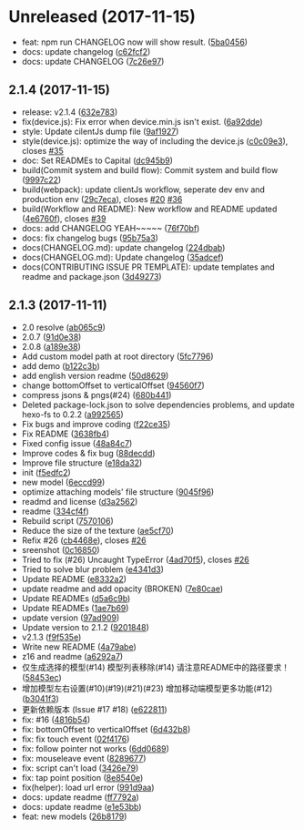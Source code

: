 <a name="Unreleased"></a>
# Unreleased (2017-11-15)

* feat: npm run CHANGELOG now will show result. ([5ba0456](https://github.com/EYHN/hexo-helper-live2d/commit/5ba0456))
* docs: update changelog ([c62fcf2](https://github.com/EYHN/hexo-helper-live2d/commit/c62fcf2))
* docs: update CHANGELOG ([7c26e97](https://github.com/EYHN/hexo-helper-live2d/commit/7c26e97))



<a name="2.1.4"></a>
## 2.1.4 (2017-11-15)

* release: v2.1.4 ([632e783](https://github.com/EYHN/hexo-helper-live2d/commit/632e783))
* fix(device.js): Fix error when device.min.js isn't exist. ([6a92dde](https://github.com/EYHN/hexo-helper-live2d/commit/6a92dde))
* style: Update cilentJs dump file ([9af1927](https://github.com/EYHN/hexo-helper-live2d/commit/9af1927))
* style(device.js): optimize the way of including the device.js ([c0c09e3](https://github.com/EYHN/hexo-helper-live2d/commit/c0c09e3)), closes [#35](https://github.com/EYHN/hexo-helper-live2d/issues/35)
* doc: Set READMEs to Capital ([dc945b9](https://github.com/EYHN/hexo-helper-live2d/commit/dc945b9))
* build(Commit system and build flow): Commit system and build flow ([9997c22](https://github.com/EYHN/hexo-helper-live2d/commit/9997c22))
* build(webpack): update clientJs workflow, seperate dev env and production env ([29c7eca](https://github.com/EYHN/hexo-helper-live2d/commit/29c7eca)), closes [#20](https://github.com/EYHN/hexo-helper-live2d/issues/20) [#36](https://github.com/EYHN/hexo-helper-live2d/issues/36)
* build(Workflow and README): New workflow and README updated ([4e6760f](https://github.com/EYHN/hexo-helper-live2d/commit/4e6760f)), closes [#39](https://github.com/EYHN/hexo-helper-live2d/issues/39)
* docs: add CHANGELOG YEAH~~~~~ ([76f70bf](https://github.com/EYHN/hexo-helper-live2d/commit/76f70bf))
* docs: fix changelog bugs ([95b75a3](https://github.com/EYHN/hexo-helper-live2d/commit/95b75a3))
* docs(CHANGELOG.md): update changelog ([224dbab](https://github.com/EYHN/hexo-helper-live2d/commit/224dbab))
* docs(CHANGELOG.md): Update changelog ([35adcef](https://github.com/EYHN/hexo-helper-live2d/commit/35adcef))
* docs(CONTRIBUTING ISSUE PR TEMPLATE): update templates and readme and package.json ([3d49273](https://github.com/EYHN/hexo-helper-live2d/commit/3d49273))



<a name="2.1.3"></a>
## 2.1.3 (2017-11-11)

* 2.0 resolve ([ab065c9](https://github.com/EYHN/hexo-helper-live2d/commit/ab065c9))
* 2.0.7 ([91d0e38](https://github.com/EYHN/hexo-helper-live2d/commit/91d0e38))
* 2.0.8 ([a189e38](https://github.com/EYHN/hexo-helper-live2d/commit/a189e38))
* Add custom model path at root directory ([5fc7796](https://github.com/EYHN/hexo-helper-live2d/commit/5fc7796))
* add demo ([b122c3b](https://github.com/EYHN/hexo-helper-live2d/commit/b122c3b))
* add english version readme ([50d8629](https://github.com/EYHN/hexo-helper-live2d/commit/50d8629))
* change bottomOffset to verticalOffset ([94560f7](https://github.com/EYHN/hexo-helper-live2d/commit/94560f7))
* compress jsons & pngs(#24) ([680b441](https://github.com/EYHN/hexo-helper-live2d/commit/680b441))
* Deleted package-lock.json to solve dependencies problems, and update hexo-fs to 0.2.2 ([a992565](https://github.com/EYHN/hexo-helper-live2d/commit/a992565))
* Fix bugs and improve coding ([f22ce35](https://github.com/EYHN/hexo-helper-live2d/commit/f22ce35))
* Fix README ([3638fb4](https://github.com/EYHN/hexo-helper-live2d/commit/3638fb4))
* Fixed config issue ([48a84c7](https://github.com/EYHN/hexo-helper-live2d/commit/48a84c7))
* Improve codes & fix bug ([88decdd](https://github.com/EYHN/hexo-helper-live2d/commit/88decdd))
* Improve file structure ([e18da32](https://github.com/EYHN/hexo-helper-live2d/commit/e18da32))
* init ([f5edfc2](https://github.com/EYHN/hexo-helper-live2d/commit/f5edfc2))
* new model ([6eccd99](https://github.com/EYHN/hexo-helper-live2d/commit/6eccd99))
* optimize attaching models' file structure ([9045f96](https://github.com/EYHN/hexo-helper-live2d/commit/9045f96))
* readmd and license ([d3a2562](https://github.com/EYHN/hexo-helper-live2d/commit/d3a2562))
* readme ([334cf4f](https://github.com/EYHN/hexo-helper-live2d/commit/334cf4f))
* Rebuild script ([7570106](https://github.com/EYHN/hexo-helper-live2d/commit/7570106))
* Reduce the size of the  texture ([ae5cf70](https://github.com/EYHN/hexo-helper-live2d/commit/ae5cf70))
* Refix #26 ([cb4468e](https://github.com/EYHN/hexo-helper-live2d/commit/cb4468e)), closes [#26](https://github.com/EYHN/hexo-helper-live2d/issues/26)
* sreenshot ([0c16850](https://github.com/EYHN/hexo-helper-live2d/commit/0c16850))
* Tried to fix (#26) Uncaught TypeError ([4ad70f5](https://github.com/EYHN/hexo-helper-live2d/commit/4ad70f5)), closes [#26](https://github.com/EYHN/hexo-helper-live2d/issues/26)
* Tried to solve blur problem ([e4341d3](https://github.com/EYHN/hexo-helper-live2d/commit/e4341d3))
* Update README ([e8332a2](https://github.com/EYHN/hexo-helper-live2d/commit/e8332a2))
* update readme and add opacity (BROKEN) ([7e80cae](https://github.com/EYHN/hexo-helper-live2d/commit/7e80cae))
* Update READMEs ([d5a6c9b](https://github.com/EYHN/hexo-helper-live2d/commit/d5a6c9b))
* Update READMEs ([1ae7b69](https://github.com/EYHN/hexo-helper-live2d/commit/1ae7b69))
* update version ([97ad909](https://github.com/EYHN/hexo-helper-live2d/commit/97ad909))
* Update version to 2.1.2 ([9201848](https://github.com/EYHN/hexo-helper-live2d/commit/9201848))
* v2.1.3 ([f9f535e](https://github.com/EYHN/hexo-helper-live2d/commit/f9f535e))
* Write new README ([4a79abe](https://github.com/EYHN/hexo-helper-live2d/commit/4a79abe))
* z16 and readme ([a6292a7](https://github.com/EYHN/hexo-helper-live2d/commit/a6292a7))
* 仅生成选择的模型(#14) 模型列表移除(#14) 请注意README中的路径要求！ ([58453ec](https://github.com/EYHN/hexo-helper-live2d/commit/58453ec))
* 增加模型左右设置(#10)(#19)(#21)(#23) 增加移动端模型更多功能(#12) ([b3041f3](https://github.com/EYHN/hexo-helper-live2d/commit/b3041f3))
* 更新依赖版本 (Issue #17 #18) ([e622811](https://github.com/EYHN/hexo-helper-live2d/commit/e622811))
* fix: #16 ([4816b54](https://github.com/EYHN/hexo-helper-live2d/commit/4816b54))
* fix: bottomOffset to verticalOffset ([6d432b8](https://github.com/EYHN/hexo-helper-live2d/commit/6d432b8))
* fix: fix touch event ([02f4176](https://github.com/EYHN/hexo-helper-live2d/commit/02f4176))
* fix: follow pointer not works ([6dd0689](https://github.com/EYHN/hexo-helper-live2d/commit/6dd0689))
* fix: mouseleave event ([8289677](https://github.com/EYHN/hexo-helper-live2d/commit/8289677))
* fix: script can't load ([3426e79](https://github.com/EYHN/hexo-helper-live2d/commit/3426e79))
* fix: tap point position ([8e8540e](https://github.com/EYHN/hexo-helper-live2d/commit/8e8540e))
* fix(helper): load url error ([991d9aa](https://github.com/EYHN/hexo-helper-live2d/commit/991d9aa))
* docs: update readme ([ff7792a](https://github.com/EYHN/hexo-helper-live2d/commit/ff7792a))
* docs: update readme ([e1e53bb](https://github.com/EYHN/hexo-helper-live2d/commit/e1e53bb))
* feat: new models ([26b8179](https://github.com/EYHN/hexo-helper-live2d/commit/26b8179))



